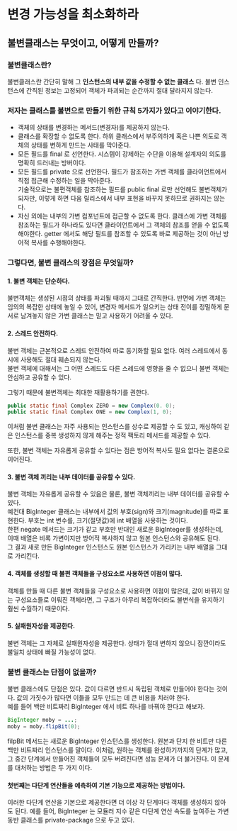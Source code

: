 # 변경 가능성을 최소화하라

## 불변클래스는 무엇이고, 어떻게 만들까?

### 불변클래스란?

불변클래스란 간단히 말해 그 **인스턴스의 내부 값을 수정할 수 없는 클래스** 다. 불변 인스턴스에 간직된 정보는 고정되어 객체가 파괴되는 순간까지 절대 달라지지 않는다.

### 저자는 클래스를 불변으로 만들기 위한 규칙 5가지가 있다고 이야기한다.

- 객체의 상태를 변경하는 메서드(변경자)를 제공하지 않는다.
- 클래스를 확장할 수 없도록 한다. 하위 클래스에서 부주의하게 혹은 나쁜 의도로 객체의 상태를 변하게 만드는 사태를 막아준다.
- 모든 필드를 final 로 선언한다. 시스템이 강제하는 수단을 이용해 설계자의 의도를 명확히 드러내는 방버이다.
- 모든 필드를 private 으로 선언한다. 필드가 참조하는 가변 객체를 클라이언트에서 직접 접근해 수정하는 일을 막아준다. <br/> 기술적으로는 불편객체를 참조하는 필드를 public final 로만 선언해도 불변객체가 되자만, 이렇게 하면 다음 릴리스에서 내부 표현을 바꾸지 못하므로 권하지는 않는다.
- 자신 외에는 내부의 가변 컴포넌트에 접근할 수 없도록 한다. 클래스에 가변 객체를 참조하는 필드가 하나라도 있다면 클라이언트에서 그 객체의 참조를 얻을 수 없도록 해야한다. getter 에서도 해당 필드를 참조할 수 있도록 바로 제공하는 것이 아닌 방어적 복사를 수행해야한다.

### 그렇다면, 불변 클래스의 장점은 무엇일까?

#### 1. 불변 객체는 단순하다.

불변객체는 생성된 시점의 상태를 파괴될 때까지 그대로 간직한다. 반면에 가변 객체는 임의의 복잡한 상태에 놓일 수 있어, 변경자 메서드가 일으키는 상태 전이를 정밀하게 문서로 남겨놓지 않은 가변 클래스는 믿고 사용하기 어려울 수 있다.

#### 2. 스레드 안전하다.

불변 객체는 근본적으로 스레드 안전하여 따로 동기화할 필요 없다. 여러 스레드에서 동시에 사용해도 절대 훼손되지 않는다. <br/>
불변 객체에 대해서는 그 어떤 스레드도 다른 스레드에 영향을 줄 수 없으니 불변 객체는 안심하고 공유할 수 있다.

그렇기 때문에 불변객체는 최대한 재활용하기를 권한다.
```java
public static final Complex ZERO = new Complex(0. 0);
public static final Complex ONE = new Complex(1, 0);
```
이처럼 불변 클래스는 자주 사용되는 인스턴스를 상수로 제공할 수 도 있고, 캐싱하여 같은 인스턴스를 중복 생성하지 않게 해주는 정적 팩토리 메서드를 제공할 수 있다.

또한, 불변 객체는 자유롭게 공유할 수 있다는 점은 방어적 복사도 필요 없다는 결론으로 이어진다.

#### 3. 불변 객체 끼리는 내부 데이터를 공유할 수 있다.

불변 객체는 자유롭게 공유할 수 있음은 물론, 불변 객체끼리는 내부 데이터를 공유할 수 있다. <br/>
예컨대 BigInteger 클래스는 내부에서 값의 부호(sign)와 크기(magnitude)를 따로 표현한다. 부호는 int 변수를, 크기(절댓값)에 int 배열을 사용하는 것이다. <br/>
한편 negate 메서드는 크기가 같고 부호만 반대인 새로운 BigInteger를 생성하는데, 이때 배열은 비록 가변이지만 방어적 복사하지 않고 원본 인스턴스와 공유해도 된다. <br/>
그 결과 새로 만든 BigInteger 인스턴스도 원본 인스턴스가 가리키는 내부 배열을 그대로 가리킨다.

#### 4. 객체를 생성할 때 불편 객체들을 구성요소로 사용하면 이점이 많다.

객체를 만들 때 다른 불변 객체들을 구성요소로 사용하면 이점이 많은데, 값이 바뀌지 않는 구성요소들로 이뤄진 객체라면, 그 구조가 아무리 복잡하더라도 불변식을 유지하기 훨씬 수월하기 때문이다.

#### 5. 실패원자성을 제공한다.

불변 객체는 그 자체로 실패원자성을 제공한다. 상태가 절대 변하지 않으니 잠깐이라도 불일치 상태에 빠질 가능성이 없다.

### 불변 클래스는 단점이 없을까?

불변 클래스에도 단점은 있다. 값이 다르면 반드시 독립된 객체로 만들어야 한다는 것이다. 값의 가짓수가 많다면 이들을 모두 만드는 데 큰 비용을 치러야 한다. <br/>
예를 들어 백만 비트짜리 BigInteger 에서 비트 하나를 바꿔야 한다고 해보자.

```java
BigInteger moby = ...;
moby = moby.flipBit(0);
```
filpBit 메서드는 새로운 BigInteger 인스턴스를 생성한다. 원본과 단지 한 비트만 다른 백만 비트짜리 인스턴스를 말이다.
이처럼, 원하는 객체를 완성하기까지의 단계가 많고, 그 중간 단계에서 만들어진 객체들이 모두 버려진다면 성능 문제가 더 불거진다. 이 문제를 대처하는 방법은 두 가지 이다.

#### 첫번째는 다단계 연산들을 예측하여 기본 기능으로 제공하는 방법이다.

이러한 다단계 연산을 기본으로 제공한다면 더 이상 각 단계마다 객체를 생성하지 않아도 된다. 예를 들어, BigInteger 는 모듈러 지수 같은 다단계 연산 속도를 높여주는 가변 동반 클래스를
private-package 으로 두고 있다. 

